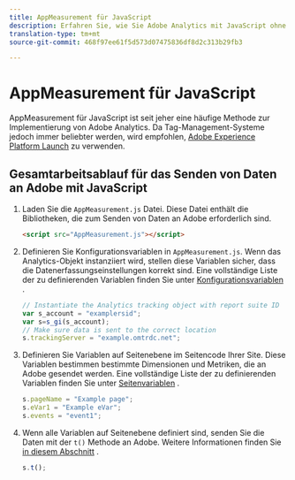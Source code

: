 ```yaml
---
title: AppMeasurement für JavaScript
description: Erfahren Sie, wie Sie Adobe Analytics mit JavaScript ohne Tag-Management-System implementieren.
translation-type: tm+mt
source-git-commit: 468f97ee61f5d573d07475836df8d2c313b29fb3

---
```



# AppMeasurement für JavaScript

AppMeasurement für JavaScript ist seit jeher eine häufige Methode zur Implementierung von Adobe Analytics. Da Tag-Management-Systeme jedoch immer beliebter werden, wird empfohlen, [Adobe Experience Platform Launch](../launch/overview.md) zu verwenden.

## Gesamtarbeitsablauf für das Senden von Daten an Adobe mit JavaScript

1. Laden Sie die `AppMeasurement.js` Datei. Diese Datei enthält die Bibliotheken, die zum Senden von Daten an Adobe erforderlich sind.

   ```html
   <script src="AppMeasurement.js"></script>
   ```

2. Definieren Sie Konfigurationsvariablen in `AppMeasurement.js`. Wenn das Analytics-Objekt instanziiert wird, stellen diese Variablen sicher, dass die Datenerfassungseinstellungen korrekt sind. Eine vollständige Liste der zu definierenden Variablen finden Sie unter [Konfigurationsvariablen](../vars/config-vars/configuration-variables.md) .

   ```js
   // Instantiate the Analytics tracking object with report suite ID
   var s_account = "examplersid";
   var s=s_gi(s_account);
   // Make sure data is sent to the correct location
   s.trackingServer = "example.omtrdc.net";
   ```

3. Definieren Sie Variablen auf Seitenebene im Seitencode Ihrer Site. Diese Variablen bestimmen bestimmte Dimensionen und Metriken, die an Adobe gesendet werden. Eine vollständige Liste der zu definierenden Variablen finden Sie unter [Seitenvariablen](../vars/page-vars/page-variables.md) .

   ```js
   s.pageName = "Example page";
   s.eVar1 = "Example eVar";
   s.events = "event1";
   ```

4. Wenn alle Variablen auf Seitenebene definiert sind, senden Sie die Daten mit der `t()` Methode an Adobe. Weitere Informationen finden Sie [in diesem Abschnitt](../vars/functions/t-method.md) .

   ```js
   s.t();
   ```
